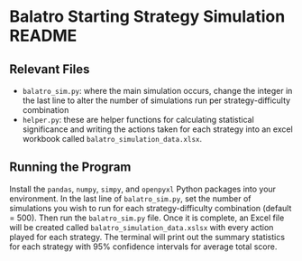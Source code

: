 # Balatro Starting Strategy Simulation README

## Relevant Files
- `balatro_sim.py`: where the main simulation occurs, change the integer in the last line to alter the number of simulations run per strategy-difficulty combination
- `helper.py`: these are helper functions for calculating statistical significance and writing the actions taken for each strategy into an excel workbook called `balatro_simulation_data.xlsx`.

## Running the Program

Install the `pandas`, `numpy`, `simpy`, and `openpyxl` Python packages into your environment.
In the last line of `balatro_sim.py`, set the number of simulations you wish to run for
each strategy-difficulty combination (default = 500). Then run the `balatro_sim.py` file.
Once it is complete, an Excel file will be created called `balatro_simulation_data.xslsx` with every action played for each strategy. The terminal will print out the summary statistics for each strategy with 95% confidence intervals for average total score.
